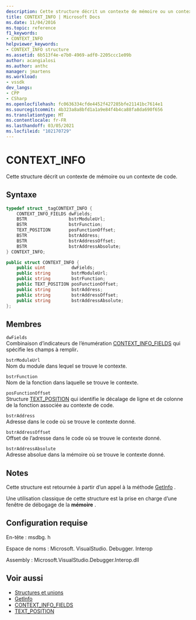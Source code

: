 ```yaml
---
description: Cette structure décrit un contexte de mémoire ou un contexte de code.
title: CONTEXT_INFO | Microsoft Docs
ms.date: 11/04/2016
ms.topic: reference
f1_keywords:
- CONTEXT_INFO
helpviewer_keywords:
- CONTEXT_INFO structure
ms.assetid: 6b513f4e-e7b0-4969-adf0-2205ccc1e09b
author: acangialosi
ms.author: anthc
manager: jmartens
ms.workload:
- vssdk
dev_langs:
- CPP
- CSharp
ms.openlocfilehash: fc0636334cfde4452f427285bfe21141bc7614e1
ms.sourcegitcommit: 4b323a8a8bfd1a1a9e84f4b4ca88fa8da690f656
ms.translationtype: MT
ms.contentlocale: fr-FR
ms.lasthandoff: 03/05/2021
ms.locfileid: "102170729"
---
```

# <a name="context_info"></a>CONTEXT_INFO
Cette structure décrit un contexte de mémoire ou un contexte de code.

## <a name="syntax"></a>Syntaxe

```cpp
typedef struct _tagCONTEXT_INFO {
    CONTEXT_INFO_FIELDS dwFields;
    BSTR                bstrModuleUrl;
    BSTR                bstrFunction;
    TEXT_POSITION       posFunctionOffset;
    BSTR                bstrAddress;
    BSTR                bstrAddressOffset;
    BSTR                bstrAddressAbsolute;
} CONTEXT_INFO;
```

```csharp
public struct CONTEXT_INFO {
    public uint          dwFields;
    public string        bstrModuleUrl;
    public string        bstrFunction;
    public TEXT_POSITION posFunctionOffset;
    public string        bstrAddress;
    public string        bstrAddressOffset;
    public string        bstrAddressAbsolute;
};
```

## <a name="members"></a>Membres
`dwFields`\
Combinaison d’indicateurs de l’énumération [CONTEXT_INFO_FIELDS](../../../extensibility/debugger/reference/context-info-fields.md) qui spécifie les champs à remplir<strong>.</strong>

`bstrModuleUrl`\
Nom du module dans lequel se trouve le contexte.

`bstrFunction`\
Nom de la fonction dans laquelle se trouve le contexte.

`posFunctionOffset`\
Structure [TEXT_POSITION](../../../extensibility/debugger/reference/text-position.md) qui identifie le décalage de ligne et de colonne de la fonction associée au contexte de code.

`bstrAddress`\
Adresse dans le code où se trouve le contexte donné.

`bstrAddressOffset`\
Offset de l’adresse dans le code où se trouve le contexte donné.

`bstrAddressAbsolute`\
Adresse absolue dans la mémoire où se trouve le contexte donné.

## <a name="remarks"></a>Notes
Cette structure est retournée à partir d’un appel à la méthode [GetInfo](../../../extensibility/debugger/reference/idebugmemorycontext2-getinfo.md) .

Une utilisation classique de cette structure est la prise en charge d’une fenêtre de débogage de la **mémoire** .

## <a name="requirements"></a>Configuration requise
En-tête : msdbg. h

Espace de noms : Microsoft. VisualStudio. Debugger. Interop

Assembly : Microsoft.VisualStudio.Debugger.Interop.dll

## <a name="see-also"></a>Voir aussi
- [Structures et unions](../../../extensibility/debugger/reference/structures-and-unions.md)
- [GetInfo](../../../extensibility/debugger/reference/idebugmemorycontext2-getinfo.md)
- [CONTEXT_INFO_FIELDS](../../../extensibility/debugger/reference/context-info-fields.md)
- [TEXT_POSITION](../../../extensibility/debugger/reference/text-position.md)
